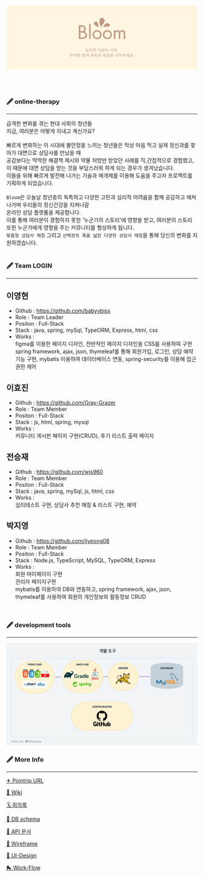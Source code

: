 <p align="center"><img alt="Banner" src=".github/Bloom.png"></p>

<br><br>

### 🖋 online-therapy

***

급격한 변화를 겪는 현대 사회의 청년들<br> 지금, 여러분은 어떻게 지내고 계신가요?
<br><br>
빠르게 변화하는 이 시대에 불안정을 느끼는 청년들은 막상 마음 먹고 실제 정신과를 찾아가 대면으로 상담사를 만났을 때<br>
공감보다는 딱딱한 해결책 제시와 약물 처방만 받았던 사례를 직,간접적으로 경험했고, 이 때문에 대면 상담을 받는 것을 부담스러워 하게 되는 경우가 생겨났습니다.<br>
이들을 위해 빠르게 발전해 나가는 기술과 매개체를 이용해 도움을 주고자 프로젝트를 기획하게 되었습니다.
<br><br>
`Bloom`은 오늘날 청년층의 독특하고 다양한 고민과 심리적 어려움을 함께 공감하고 헤쳐나가며 우리들의 정신건강을 지켜나갈<br>
온라인 상담 플랫폼을 제공합니다.
<br>이를 통해 여러분이 경험하지 못한 '누군가의 스토리'에 영향을 받고, 여러분의 스토리 또한 누군가에게 영향을 주는 커뮤니티를 형성하게 됩니다.
<br>`맞춤형 상담사 매칭` 그리고 `선택권의 폭을 넓힌 다양한 상담사 매칭`을 통해 당신의 변화를 지원하겠습니다.
<br><br>

### 🖋 Team LOGIN

***






## 이영현
* Github : https://github.com/babyybiss
* Role : Team Leader
* Positon : Full-Stack
* Stack : java, spring, mySql, TypeORM, Express, html, css
* Works : <br> figma를 이용한 페이지 디자인, 전반적인 페이지 디자인을 CSS를 사용하여 구현<br> spring framework, ajax, json, thymeleaf를 통해 회원가입, 로그인, 상담 예약 기능 구현, mybatis 이용하여 데이터베이스 연동, spring-security를 이용해 접근권한 제어 



## 이효진
* Github : https://github.com/Gray-Grazer
* Role : Team Member
* Positon : Full-Stack
* Stack : js, html, spring, mysql
* Works :<br>
커뮤니티 게시판 페이지 구현(CRUD), 후기 리스트 출력 페이지<br>


## 전승재
* Github : https://github.com/wjs960
* Role : Team Member
* Positon : Full-Stack
* Stack : java, spring, mySql, js, html, css
* Works : <br>
  심리테스트 구현, 상담사 추천 매칭 & 리스트 구현, 예약 


## 박지영
* Github : https://github.com/jiyeong08
* Role : Team Member
* Positon : Full-Stack
* Stack : Node.js, TypeScript, MySQL, TypeORM, Express
* Works : <br>회원 마이페이지 구현<br>관리자 페이지구현<br>mybatis를 이용하여 DB와 연동하고, spring framework, ajax, json, thymeleaf를 사용하여 회원의 개인정보와 활동정보 CRUD
 

<br>

### 🖋 development tools

***
<p align="center"><img alt="dev-tools" src=".github/dev-tools.png"></p>


### 🖋 More Info

***
[✈ Pointrip URL](https://pointrip.net)<br>

[👾 Wiki](https://github.com/hi-METAVIRTUAL/Bloom/wiki)

[🗓 회의록](https://github.com/codestates/Pointrip/projects/4)

[🐬 DB schema](https://github.com/codestates/Pointrip/wiki/DB-Schema)

[🐳 API 문서](https://github.com/codestates/Pointrip/wiki/API)

[📐 Wireframe](https://github.com/codestates/Pointrip/wiki/WireFrame)

[🎨 UI-Design](https://github.com/codestates/Pointrip/wiki/UI-Design)

[🛼 Work-Flow](https://github.com/codestates/Pointrip/wiki/WORK-FLOW)

